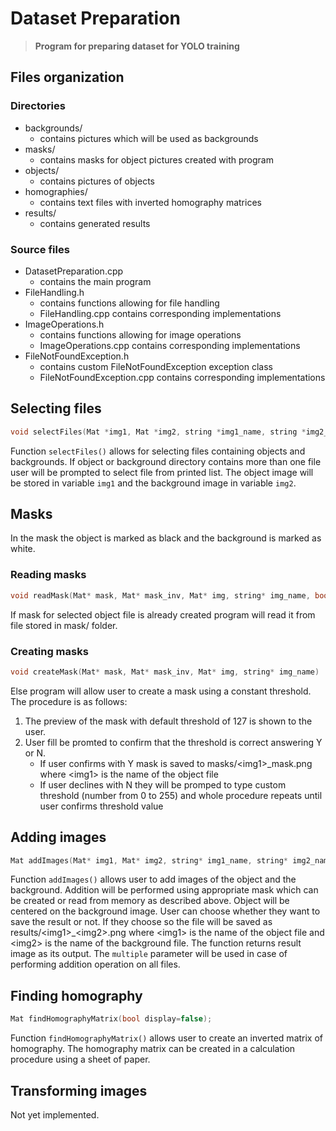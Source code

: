 # Dataset Preparation
> **Program for preparing dataset for YOLO training**

## Files organization
### Directories
* backgrounds/
  * contains pictures which will be used as backgrounds
* masks/
  * contains masks for object pictures created with program
* objects/
  * contains pictures of objects
* homographies/
  * contains text files with inverted homography matrices
* results/
  * contains generated results
### Source files
* DatasetPreparation.cpp
  * contains the main program
* FileHandling.h
  * contains functions allowing for file handling
  * FileHandling.cpp contains corresponding implementations
* ImageOperations.h
  * contains functions allowing for image operations
  * ImageOperations.cpp contains corresponding implementations
* FileNotFoundException.h
  * contains custom FileNotFoundException exception class
  * FileNotFoundException.cpp contains corresponding implementations

## Selecting files
```c++
void selectFiles(Mat *img1, Mat *img2, string *img1_name, string *img2_name, bool *multiple)
```

Function `selectFiles()` allows for selecting files containing objects and backgrounds.
If object or background directory contains more than one file user will be prompted to select file from printed list.
The object image will be stored in variable `img1` and the background image in variable `img2`.

## Masks
In the mask the object is marked as black and the background is marked as white.
### Reading masks
```c++
void readMask(Mat* mask, Mat* mask_inv, Mat* img, string* img_name, bool show)
```

If mask for selected object file is already created program will read it from file stored in mask/ folder. 
### Creating masks
```c++
void createMask(Mat* mask, Mat* mask_inv, Mat* img, string* img_name)
```

Else program will allow user to create a mask using a constant threshold.
The procedure is as follows:
1. The preview of the mask with default threshold of 127 is shown to the user.
2. User fill be promted to confirm that the threshold is correct answering Y or N.
    * If user confirms with Y mask is saved to masks/\<img1\>_mask.png where \<img1\> is the name of the object file
    * If user declines with N they will be promped to type custom threshold (number from 0 to 255) and whole procedure repeats until user confirms threshold value
  
## Adding images
```c++
Mat addImages(Mat* img1, Mat* img2, string* img1_name, string* img2_name, bool* multiple)
```

Function `addImages()` allows user to add images of the object and the background. Addition will be performed using appropriate mask which can be created or read from memory as described above. Object will be centered on the background image.
User can choose whether they want to save the result or not. If they choose so the file will be saved as results/\<img1\>_\<img2\>.png where \<img1\> is the name of the object file and \<img2\> is the name of the background file.
The function returns result image as its output.
The `multiple` parameter will be used in case of performing addition operation on all files.
  
## Finding homography
```c++
Mat findHomographyMatrix(bool display=false);
```

Function `findHomographyMatrix()` allows user to create an inverted matrix of homography. 
The homography matrix can be created in a calculation procedure using a sheet of paper.
 
## Transforming images
Not yet implemented.
